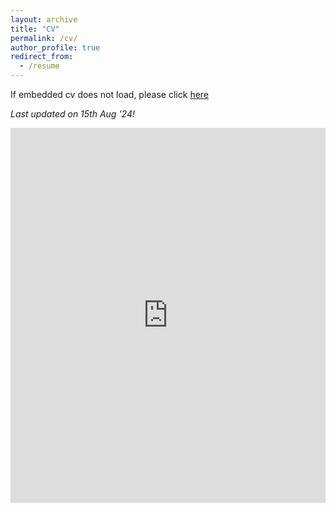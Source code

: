 ```yaml
---
layout: archive
title: "CV"
permalink: /cv/
author_profile: true
redirect_from:
  - /resume
---
```



If embedded cv does not load, please click [here](https://abhi-glitchhg.github.io/files/cv.pdf)

*Last updated on 15th Aug '24!*



<iframe width='100%' height='600px' frameborder='0' scrolling='yes' class='embed-responsive-item' src="https://drive.google.com/file/d/1OZSUwbFEAIuo3eGN_4OQkZDVSTQoqzMJ/preview" allowfullscreen></iframe>


